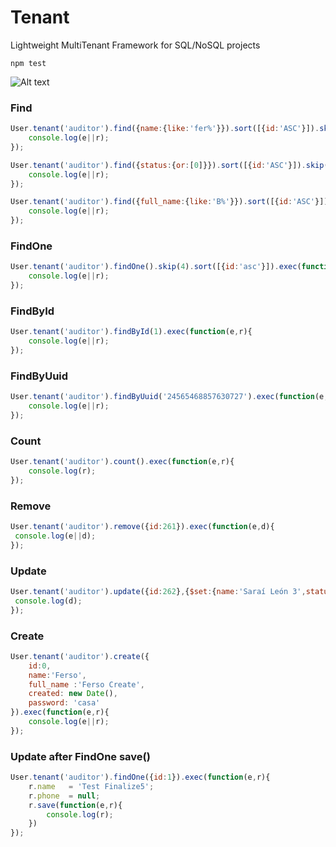 # Tenant 
Lightweight MultiTenant Framework for SQL/NoSQL projects



```shell
npm test
```
![Alt text](https://s3.amazonaws.com/f.cl.ly/items/0d1i0t310j0j3u3w113C/Screen%20Shot%202016-05-27%20at%207.54.15%20PM.png?v=2c42026a "npm test")

### Find 
```js
User.tenant('auditor').find({name:{like:'fer%'}}).sort([{id:'ASC'}]).skip(2).limit(1).exec(function(e,r){
	console.log(e||r);
});
```
```js
User.tenant('auditor').find({status:{or:[0]}}).sort([{id:'ASC'}]).skip(0).limit(1).exec(function(e,r){
	console.log(e||r);
});
```
```js
User.tenant('auditor').find({full_name:{like:'B%'}}).sort([{id:'ASC'}]).exec(function(e,r){
	console.log(e||r);
});
```

### FindOne
```js
User.tenant('auditor').findOne().skip(4).sort([{id:'asc'}]).exec(function(e,r){
	console.log(e||r);
});
```

### FindById
```js
User.tenant('auditor').findById(1).exec(function(e,r){
	console.log(e||r);
});
```

### FindByUuid
```js
User.tenant('auditor').findByUuid('24565468857630727').exec(function(e,r){
	console.log(e||r);
});
```

### Count
```js
User.tenant('auditor').count().exec(function(e,r){
	console.log(r);
});
```

### Remove
```js
User.tenant('auditor').remove({id:261}).exec(function(e,d){
 console.log(e||d);  
});
```
### Update
```js
User.tenant('auditor').update({id:262},{$set:{name:'Saraí León 3',status:2}}).exec(function(e,d){
 console.log(d);
});
```

### Create 
```js
User.tenant('auditor').create({
	id:0,
	name:'Ferso',
	full_name :'Ferso Create',
	created: new Date(),
	password: 'casa'
}).exec(function(e,r){
	console.log(e||r);
});
```

### Update after FindOne save() 
```js
User.tenant('auditor').findOne({id:1}).exec(function(e,r){
	r.name   = 'Test Finalize5';
	r.phone  = null;
	r.save(function(e,r){
		console.log(r);
	})
});

```

